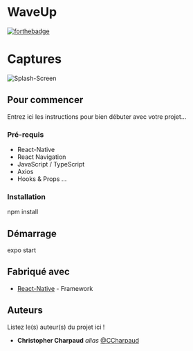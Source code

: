 # WaveUp

[![forthebadge](https://forthebadge.com/images/badges/built-with-love.svg)](https://forthebadge.com)

# Captures

![Splash-Screen](https://zupimages.net/up/20/11/r57x.png)

## Pour commencer

Entrez ici les instructions pour bien débuter avec votre projet...

### Pré-requis

- React-Native
- React Navigation
- JavaScript / TypeScript
- Axios 
- Hooks & Props
...

### Installation

npm install

## Démarrage

expo start

## Fabriqué avec

* [React-Native](https://reactnative.dev) - Framework


## Auteurs
Listez le(s) auteur(s) du projet ici !
* **Christopher Charpaud** _alias_ [@CCharpaud](https://github.com/CCharpaud)



